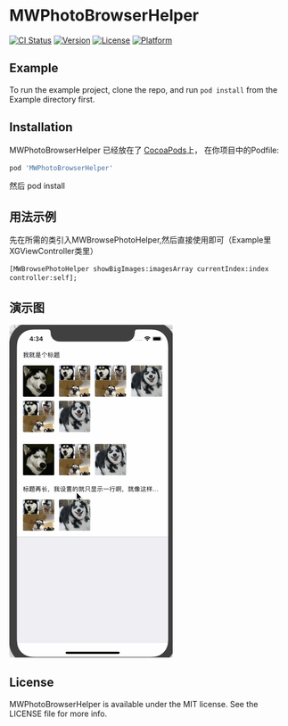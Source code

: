 # MWPhotoBrowserHelper

[![CI Status](http://img.shields.io/travis/XGPass/MWPhotoBrowserHelper.svg?style=flat)](https://travis-ci.org/XGPass/MWPhotoBrowserHelper)
[![Version](https://img.shields.io/cocoapods/v/MWPhotoBrowserHelper.svg?style=flat)](http://cocoapods.org/pods/MWPhotoBrowserHelper)
[![License](https://img.shields.io/cocoapods/l/MWPhotoBrowserHelper.svg?style=flat)](http://cocoapods.org/pods/MWPhotoBrowserHelper)
[![Platform](https://img.shields.io/cocoapods/p/MWPhotoBrowserHelper.svg?style=flat)](http://cocoapods.org/pods/MWPhotoBrowserHelper)

## Example

To run the example project, clone the repo, and run `pod install` from the Example directory first.

## Installation

MWPhotoBrowserHelper 已经放在了 [CocoaPods](http://cocoapods.org)上， 在你项目中的Podfile:

```ruby
pod 'MWPhotoBrowserHelper'
```
然后 pod install

## 用法示例
先在所需的类引入MWBrowsePhotoHelper,然后直接使用即可（Example里XGViewController类里）
```
[MWBrowsePhotoHelper showBigImages:imagesArray currentIndex:index controller:self];
```

## 演示图
![演示图](https://github.com/XGPASS/MWPhotoBrowserHelper/blob/master/images/develop.gif)

## License

MWPhotoBrowserHelper is available under the MIT license. See the LICENSE file for more info.
